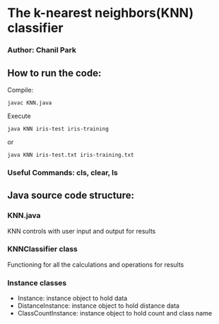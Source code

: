 # The k-nearest neighbors(KNN) classifier

### Author: Chanil Park

## How to run the code:


Compile:

```
javac KNN.java
```


Execute

```
java KNN iris-test iris-training
```

or

```
java KNN iris-test.txt iris-training.txt
```

### Useful Commands: cls, clear, ls



## Java source code structure:

### KNN.java
KNN controls with user input and output for results

### KNNClassifier class
Functioning for all the calculations and operations for results

### Instance classes
* Instance: instance object to hold data
* DistanceInstance: instance object to hold distance data
* ClassCountInstance: instance object to hold count and class name
